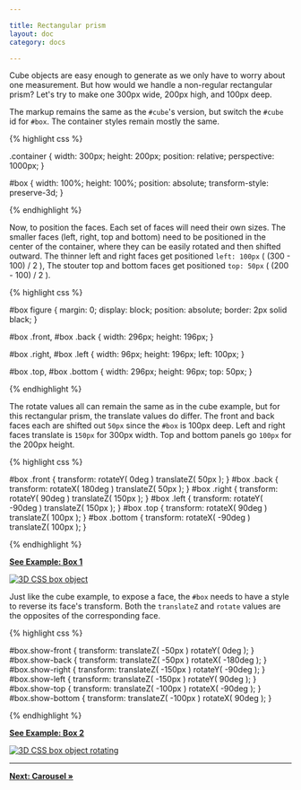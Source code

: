 ```yaml
---

title: Rectangular prism
layout: doc
category: docs

---
```


Cube objects are easy enough to generate as we only have to worry about one measurement. But how would we handle a non-regular rectangular prism? Let's try to make one 300px wide, 200px high, and 100px deep. 

The markup remains the same as the `#cube`'s version, but switch the `#cube` id for `#box`. The container styles remain mostly the same.

{% highlight css %}

.container {
  width: 300px;
  height: 200px;
  position: relative;
  perspective: 1000px;
}

#box {
  width: 100%;
  height: 100%;
  position: absolute;
  transform-style: preserve-3d;
}

{% endhighlight %}

Now, to position the faces. Each set of faces will need their own sizes. The smaller faces (left, right, top and bottom) need to be positioned in the center of the container, where they can be easily rotated and then shifted outward. The thinner left and right faces get positioned `left: 100px` ( (300 - 100) / 2 ), The stouter top and bottom faces get positioned `top: 50px` ( (200 - 100) / 2 ).

{% highlight css %}

#box figure {
  margin: 0;
  display: block;
  position: absolute;
  border: 2px solid black;
}

#box .front,
#box .back {
  width: 296px;
  height: 196px;
}

#box .right,
#box .left {
  width: 96px;
  height: 196px;
  left: 100px;
}

#box .top,
#box .bottom {
  width: 296px;
  height: 96px;
  top: 50px;
}

{% endhighlight %}

The rotate values all can remain the same as in the cube example, but for this rectangular prism, the translate values do differ. The front and back faces each are shifted out `50px` since the `#box` is 100px deep. Left and right faces translate is `150px` for 300px width. Top and bottom panels go `100px` for the 200px height.

{% highlight css %}

#box .front  { transform: rotateY(   0deg ) translateZ(  50px ); }
#box .back   { transform: rotateX( 180deg ) translateZ(  50px ); }
#box .right  { transform: rotateY(  90deg ) translateZ( 150px ); }
#box .left   { transform: rotateY( -90deg ) translateZ( 150px ); }
#box .top    { transform: rotateX(  90deg ) translateZ( 100px ); }
#box .bottom { transform: rotateX( -90deg ) translateZ( 100px ); }

{% endhighlight %}

[**See Example: Box 1**](../examples/box-01-steps.html)

[![3D CSS box object](../img/box01.png)](../examples/box-01-steps.html)

Just like the cube example, to expose a face, the `#box` needs to have a style to reverse its face's transform. Both the `translateZ` and `rotate` values are the opposites of the corresponding face.

{% highlight css %}

#box.show-front  { transform: translateZ(  -50px ) rotateY(    0deg ); }
#box.show-back   { transform: translateZ(  -50px ) rotateX( -180deg ); }
#box.show-right  { transform: translateZ( -150px ) rotateY(  -90deg ); }
#box.show-left   { transform: translateZ( -150px ) rotateY(   90deg ); }
#box.show-top    { transform: translateZ( -100px ) rotateX(  -90deg ); }
#box.show-bottom { transform: translateZ( -100px ) rotateX(   90deg ); }

{% endhighlight %}

[**See Example: Box 2**](../examples/box-02-show-sides.html)

[![3D CSS box object rotating](../img/box02.png)](../examples/box-02-show-sides.html)

* * *

[**Next: Carousel &raquo;**](carousel.html)
